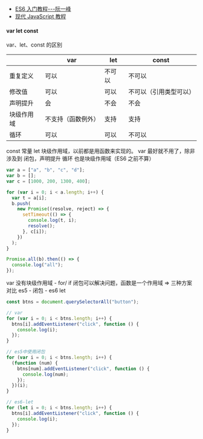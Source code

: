 - [ES6 入门教程---阮一峰](https://es6.ruanyifeng.com/)
- [现代 JavaScript 教程](https://zh.javascript.info/)

#### var let const

var、let、const 的区别

|            | var                | let    | const                  |
| ---------- | ------------------ | ------ | ---------------------- |
| 重复定义   | 可以               | 不可以 | 不可以                 |
| 修改值     | 可以               | 可以   | 不可以（引用类型可以） |
| 声明提升   | 会                 | 不会   | 不会                   |
| 块级作用域 | 不支持（函数例外） | 支持   | 支持                   |
| 循环       | 可以               | 可以   | 不可以                 |

const 常量
let 块级作用域，以前都是用函数来实现的。
var 最好就不用了，除非涉及到 闭包，声明提升
循环 也是块级作用域（ES6 之前不算）

```js
var a = ["a", "b", "c", "d"];
var b = [];
var c = [1000, 200, 1300, 400];

for (var i = 0; i < a.length; i++) {
  var t = a[i];
  b.push(
    new Promise((resolve, reject) => {
      setTimeout(() => {
        console.log(t, i);
        resolve();
      }, c[i]);
    })
  );
}

Promise.all(b).then(() => {
  console.log("all");
});
```

var 没有块级作用域 - for/ if
闭包可以解决问题，函数是一个作用域
=> 三种方案对比 es5 - 闭包 - es6 let

```js
const btns = document.querySelectorAll("button");

// var
for (var i = 0; i < btns.length; i++) {
  btns[i].addEventListener("click", function () {
    console.log(i);
  });
}

// es5中使用闭包
for (var i = 0; i < btns.length; i++) {
  (function (num) {
    btns[num].addEventListener("click", function () {
      console.log(num);
    });
  })(i);
}

// es6-let
for (let i = 0; i < btns.length; i++) {
  btns[i].addEventListener("click", function () {
    console.log(i);
  });
}
```

####

